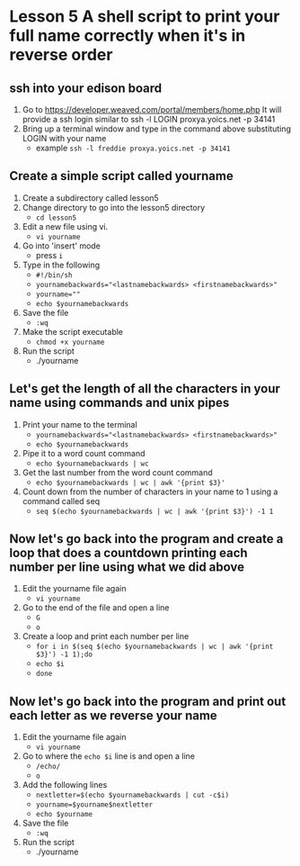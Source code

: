 # Lesson 5 A shell script to print your full name correctly when it's in reverse order

## ssh into your edison board
1. Go to https://developer.weaved.com/portal/members/home.php
It will provide a ssh login similar to
ssh -l LOGIN proxya.yoics.net -p 34141
2. Bring up a terminal window and type in the command above substituting LOGIN with your name
   * example `ssh -l freddie proxya.yoics.net -p 34141`

## Create a simple script called yourname
1. Create a subdirectory called lesson5
2. Change directory to go into the lesson5 directory
   * `cd lesson5`
3. Edit a new file using vi. 
   * `vi yourname`
4. Go into 'insert' mode 
   * press `i`
5. Type in the following
   * `#!/bin/sh`
   * `yournamebackwards="<lastnamebackwards> <firstnamebackwards>"`
   * `yourname=""`
   * `echo $yournamebackwards`
6. Save the file 
   * `:wq`
7. Make the script executable
   * `chmod +x yourname`
8. Run the script
   * ./yourname

## Let's get the length of all the characters in your name using commands and unix pipes
1. Print your name to the terminal
   * `yournamebackwards="<lastnamebackwards> <firstnamebackwards>"`
   * `echo $yournamebackwards`
2. Pipe it to a word count command
   * `echo $yournamebackwards | wc`
3. Get the last number from the word count command
   * `echo $yournamebackwards | wc | awk '{print $3}'`
4. Count down from the number of characters in your name to 1 using a command called seq
   * `seq $(echo $yournamebackwards | wc | awk '{print $3}') -1 1`

## Now let's go back into the program and create a loop that does a countdown printing each number per line using what we did above
1. Edit the yourname file again
   * `vi yourname`
2. Go to the end of the file and open a line
   * `G`
   * `o`
3. Create a loop and print each number per line
   * `for i in $(seq $(echo $yournamebackwards | wc | awk '{print $3}') -1 1);do`
   * `echo $i`
   * `done`

## Now let's go back into the program and print out each letter as we reverse your name
1. Edit the yourname file again
   * `vi yourname`
2. Go to where the `echo $i` line is and open a line
   * `/echo/`
   * `o`
3. Add the following lines
   * `nextletter=$(echo $yournamebackwards | cut -c$i)`
   * `yourname=$yourname$nextletter`
   * `echo $yourname`
4. Save the file 
   * `:wq`
5. Run the script
   * ./yourname
 

